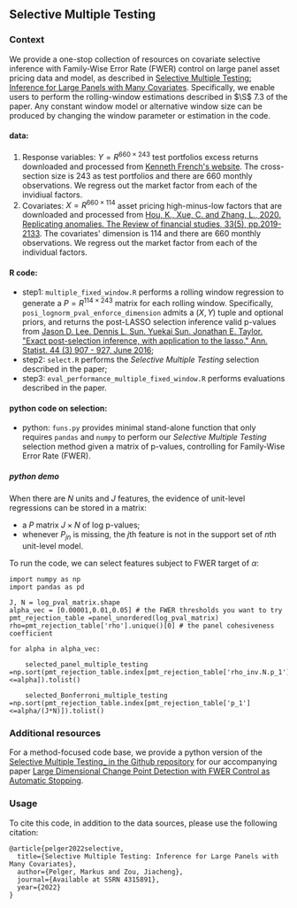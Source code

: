 ## Selective Multiple Testing

### Context
We provide a one-stop collection of resources on covariate selective inference with Family-Wise Error Rate (FWER) control on large panel asset pricing data and model, as described in [Selective Multiple Testing: Inference for Large Panels with Many Covariates](https://papers.ssrn.com/sol3/Papers.cfm?abstract_id=4315891). Specifically, we enable users to perform the rolling-window estimations described in $\S$ 7.3 of the paper. Any constant window model or alternative window size can be produced by changing the window parameter or estimation in the code.

#### data: 
 1. Response variables: $Y=R^{660 \times 243}$ test portfolios excess returns downloaded and processed from [Kenneth French's website](https://mba.tuck.dartmouth.edu/pages/faculty/ken.french/data_library.html). The cross-section size is 243 as test portfolios and there are 660 monthly observations. We regress out the market factor from each of the invidiual factors.
 2. Covariates: $X=R^{660 \times 114}$ asset pricing high-minus-low factors that are downloaded and processed from [Hou, K., Xue, C. and Zhang, L., 2020. Replicating anomalies. The Review of financial studies, 33(5), pp.2019-2133](https://global-q.org/index.html). The covariates' dimension is 114 and there are 660 monthly observations. We regress out the market factor from each of the individual factors.

#### R code:
  * step1: `multiple_fixed_window.R` performs a rolling window regression to generate a $P=R^{114 \times 243}$ matrix for each rolling window. Specifically, `posi_lognorm_pval_enforce_dimension` admits a $(X,Y)$ tuple and optional priors, and returns the post-LASSO selection inference valid p-values from [Jason D. Lee. Dennis L. Sun. Yuekai Sun. Jonathan E. Taylor. "Exact post-selection inference, with application to the lasso." Ann. Statist. 44 (3) 907 - 927, June 2016](https://projecteuclid.org/journals/annals-of-statistics/volume-44/issue-3/Exact-post-selection-inference-with-application-to-the-lasso/10.1214/15-AOS1371.full);
  * step2: `select.R` performs the _Selective Multiple Testing_ selection described in the paper;
  * step3: `eval_performance_multiple_fixed_window.R` performs evaluations described in the paper.

#### python code on selection:
  * python: `funs.py` provides minimal stand-alone function that only requires `pandas` and `numpy` to perform our _Selective Multiple Testing_ selection method given a matrix of p-values, controlling for Family-Wise Error Rate (FWER).

##### python demo
When there are $N$ units and $J$ features, the evidence of unit-level regressions can be stored in a matrix: 
- a $P$ matrix $J \times N$ of log p-values;
- whenever $P_{jn}$ is missing, the $j$th feature is not in the support set of $n$th unit-level model.

To run the code, we can select features subject to FWER target of $\alpha$:
```
import numpy as np
import pandas as pd

J, N = log_pval_matrix.shape
alpha_vec = [0.00001,0.01,0.05] # the FWER thresholds you want to try
pmt_rejection_table =panel_unordered(log_pval_matrix)
rho=pmt_rejection_table['rho'].unique()[0] # the panel cohesiveness coefficient

for alpha in alpha_vec:

	selected_panel_multiple_testing =np.sort(pmt_rejection_table.index[pmt_rejection_table['rho_inv.N.p_1']<=alpha]).tolist()

	selected_Bonferroni_multiple_testing =np.sort(pmt_rejection_table.index[pmt_rejection_table['p_1']<=alpha/(J*N)]).tolist()

```
### Additional resources

For a method-focused code base, we provide a python version of the [Selective Multiple Testing_ in the Github repository](https://github.com/yfan7/panel_CPD/tree/master) for our accompanying paper [Large Dimensional Change Point Detection with
FWER Control as Automatic Stopping](https://drive.google.com/file/d/15SotyMqpWBUTrwaCpzNGron2F4uz1wdL/view).

### Usage

To cite this code, in addition to the data sources, please use the following citation:
```
@article{pelger2022selective,
  title={Selective Multiple Testing: Inference for Large Panels with Many Covariates},
  author={Pelger, Markus and Zou, Jiacheng},
  journal={Available at SSRN 4315891},
  year={2022}
}
```
